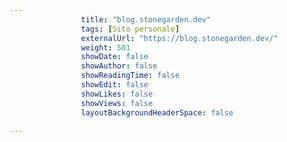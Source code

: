 ---
                title: "blog.stonegarden.dev"
                tags: [Sito personale]
                externalUrl: "https://blog.stonegarden.dev/"
                weight: 501
                showDate: false
                showAuthor: false
                showReadingTime: false
                showEdit: false
                showLikes: false
                showViews: false
                layoutBackgroundHeaderSpace: false
                ---


